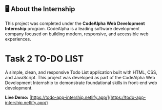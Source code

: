 ## 🖥️ About the Internship

This project was completed under the **CodeAlpha Web Development Internship** program. CodeAlpha is a leading software development company focused on building modern, responsive, and accessible web experiences.


# Task 2 TO-DO LIST


A simple, clean, and responsive Todo List application built with HTML, CSS, and JavaScript. This project was developed as part of the CodeAlpha Web Development Internship to demonstrate foundational skills in front-end web development.

**Live Demo:** [https://todo-app-intership.netlify.app/](https://todo-app-intership.netlify.app/)
